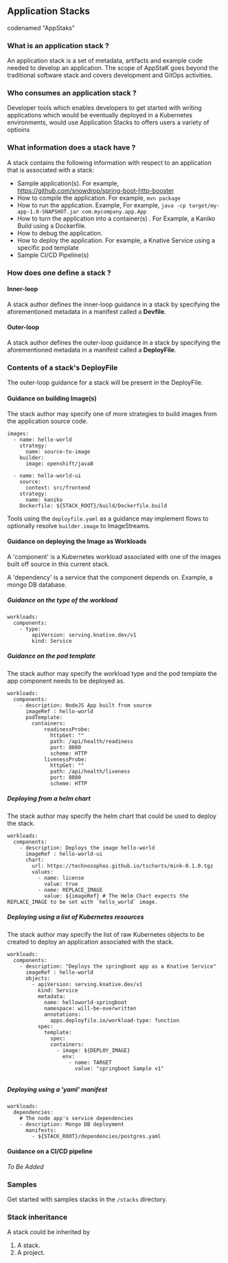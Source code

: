 ## Application Stacks 
codenamed "AppStaks"


### What is an application stack ?

An application stack is a set of metadata, artifacts and example code needed to develop an application. 
The scope of AppStaK goes beyond the traditional software stack and covers development 
and GitOps activities.

### Who consumes an application stack ?

Developer tools which enables developers to get started with writing applications which would be eventually deployed in a Kubernetes environments, would use Application Stacks to offers users a variety of optioins 

### What information does a stack have ?

A stack contains the following information with respect to an application 
that is associated with a stack:

* Sample application(s). For example, https://github.com/snowdrop/spring-boot-http-booster
* How to compile the application. For example, `mvn package`
* How to run the application. Example, For example, `java -cp target/my-app-1.0-SNAPSHOT.jar com.mycompany.app.App`
* How to turn the application into a container(s) . For Example, a Kaniko Build using a Dockerfile.
* How to debug the application.
* How to deploy the application. For example, a Knative Service using a specific pod template
* Sample CI/CD Pipeline(s)


### How does one define a stack ?


#### Inner-loop
A stack author defines the inner-loop guidance in a stack by specifying the aforementioned metadata in a manifest called a **Devfile**.

#### Outer-loop
A stack author defines the outer-loop guidance in a stack by specifying the aforementioned metadata in a manifest called a **DeployFile**.


### Contents of a stack's DeployFile

The outer-loop guidance for a stack will be present in the DeployFile.

#### Guidance on building Image(s)

The stack author may specify one of more strategies to build images
from the application source code. 

```
images:
  - name: hello-world
    strategy:
      name: source-to-image
    builder:
      image: openshift/java8

  - name: hello-world-ui
    source:
      context: src/frontend
    strategy:
      name: kaniko
    Dockerfile: ${STACK_ROOT}/build/Dockerfile.build
```

Tools using the `deployfile.yaml` as a guidance may implement flows to optionally resolve `builder.image` to ImageStreams.

#### Guidance on deploying the Image as Workloads

A 'component' is a Kubernetes workload associated with one of the images built off source
in this current stack.

A 'dependency' is a  service that the component depends on. Example, a mongo DB database.

##### Guidance on the type of the workload

```
workloads:
  components:
    - type:
        apiVersion: serving.knative.dev/v1
        kind: Service
```

##### Guidance on the pod template

The stack author may specify the workload type and the pod template
the app component needs to be deployed as.



```
workloads:
  components:
    - description: NodeJS App built from source
      imageRef : hello-world
      podTemplate:
        containers:
            readinessProbe:
              httpGet: ""
              path: /api/health/readiness
              port: 8080
              scheme: HTTP 
            livenessProbe:
              httpGet: ""
              path: /api/health/liveness
              port: 8080
              scheme: HTTP
```

##### Deploying from a helm chart

The stack author may specify the helm chart that could be used to deploy the stack.

```
workloads:
  components:
    - description: Deploys the image hello-world
      imageRef : hello-world-ui
      chart:
        url: https://technosophos.github.io/tscharts/mink-0.1.0.tgz
        values:
          - name: license
            value: true
          - name: REPLACE_IMAGE 
            value: ${imageRef} # The Helm Chart expects the REPLACE_IMAGE to be set with `hello_world` image.
```

##### Deploying using a list of Kubernetes resources

The stack author may specify the list of raw Kubernetes objects to be created to deploy an application
associated with the stack.

```
workloads:
  components:
    - description: "Deploys the springboot app as a Knative Service"
      imageRef : hello-world
      objects:
        - apiVersion: serving.knative.dev/v1
          kind: Service
          metadata:
            name: helloworld-springboot
            namespace: will-be-overwritten
            annotations:
              apps.deployfile.io/workload-type: function
          spec:
            template:
              spec:
              containers:
                - image: ${DEPLOY_IMAGE}
                  env:
                    - name: TARGET
                      value: "springboot Sample v1"
        
```

##### Deploying using a 'yaml' manifest

```
workloads:
  dependencies:
    # The node app's service dependencies
    - description: Mongo DB deployment
      manifests: 
        - ${STACK_ROOT}/dependencies/postgres.yaml
```


#### Guidance on a CI/CD pipeline

_To Be Added_

### Samples

Get started with samples stacks in the `/stacks` directory.


### Stack inheritance

A stack could be inherited by 
1. A stack.
2. A project.

